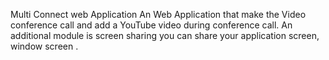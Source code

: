 Multi Connect web Application
An Web Application that make the Video
conference call and add a YouTube video during conference
call. An additional module is screen sharing you can share your
application screen, window screen .
